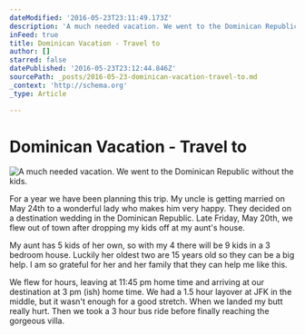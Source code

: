 ```yaml
---
dateModified: '2016-05-23T23:11:49.173Z'
description: 'A much needed vacation. We went to the Dominican Republic without the kids. '
inFeed: true
title: Dominican Vacation - Travel to
author: []
starred: false
datePublished: '2016-05-23T23:12:44.846Z'
sourcePath: _posts/2016-05-23-dominican-vacation-travel-to.md
_context: 'http://schema.org'
_type: Article

---
```

# Dominican Vacation - Travel to
![A much needed vacation. We went to the Dominican Republic without the kids. ](https://the-grid-user-content.s3-us-west-2.amazonaws.com/95b8231b-70b1-4d2e-8254-a5cfcb805db4.jpg)

For a year we have been planning this trip. My uncle is getting married on May 24th to a wonderful lady who makes him very happy. They decided on a destination wedding in the Dominican Republic. Late Friday, May 20th, we flew out of town after dropping my kids off at my aunt's house.

My aunt has 5 kids of her own, so with my 4 there will be 9 kids in a 3 bedroom house. Luckily her oldest two are 15 years old so they can be a big help. I am so grateful for her and her family that they can help me like this.

We flew for hours, leaving at 11:45 pm home time and arriving at our destination at 3 pm (ish) home time. We had a 1.5 hour layover at JFK in the middle, but it wasn't enough for a good stretch. When we landed my butt really hurt. Then we took a 3 hour bus ride before finally reaching the gorgeous villa.